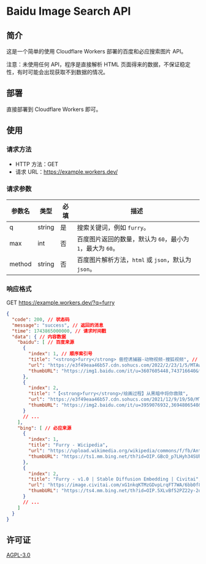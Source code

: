 # Baidu Image Search API
## 简介
这是一个简单的使用 Cloudflare Workers 部署的百度和必应搜索图片 API。

注意：未使用任何 API，程序是直接解析 HTML 页面得来的数据，不保证稳定性，有时可能会出现获取不到数据的情况。

## 部署
直接部署到 Cloudflare Workers 即可。

## 使用
### 请求方法
- HTTP 方法：GET
- 请求 URL：https://example.workers.dev/

### 请求参数
| 参数名 |   类型   | 必填 |   描述   |
|--------|--------|------|----------|
|   q    | string |  是  | 搜索关键词，例如 `furry`。 |
|  max   |  int   |  否  | 百度图片返回的数量，默认为 `60`，最小为 `1`，最大为 `60`。 |
| method | string |  否  | 百度图片解析方法，`html` 或 `json`，默认为 `json`。 |

### 响应格式
GET https://example.workers.dev/?q=furry

```json
{
  "code": 200, // 状态码
  "message": "success", // 返回的消息
  "time": 1743865000000, // 请求时间戳
  "data": { // 内容数据
    "baidu": [ // 百度来源
      {
        "index": 1, // 顺序索引号
        "title": "<strong>furry</strong> 兽控诱捕器-动物视频-搜狐视频", // 图片标题
        "url": "https://e3f49eaa46b57.cdn.sohucs.com/2022/2/23/1/5/MTAwMTM1XzE2NDU1NDk1MjUxMjA=.jpg", // 图片原始 URL
        "thumbURL": "https://img1.baidu.com/it/u=3607605448,743716640&fm=253&fmt=auto&app=138&f=JPEG?w=800&h=500" // 图片在搜索引擎的 URL
      },
      {
        "index": 2,
        "title": "【<strong>furry</strong>/绘画过程】从黑暗中将你救赎",
        "url": "https://e3f49eaa46b57.cdn.sohucs.com/2021/12/9/19/50/MTAwMTM1XzE2MzkwNTA2NDc0MjE=.jpg",
        "thumbURL": "https://img2.baidu.com/it/u=3959076932,3694806540&fm=253&fmt=auto&app=120&f=JPEG?w=800&h=500"
      }
      // ...
    ],
    "bing": [ // 必应来源
      {
        "index": 1,
        "title": "Furry - Wicipedia",
        "url": "https://upload.wikimedia.org/wikipedia/commons/f/fb/Anthro_vixen_colored.jpg",
        "thumbURL": "https://ts1.mm.bing.net/th?id=OIP.GBcO_p7LHyh34SUhZgX5UwHaHa&amp;pid=15.1"
      },
      {
        "index": 2,
        "title": "Furry - v1.0 | Stable Diffusion Embedding | Civitai",
        "url": "https://image.civitai.com/xG1nkqKTMzGDvpLrqFT7WA/6bb0f894-e6a8-42f9-a6e1-7275232f61b5/width=1200/6bb0f894-e6a8-42f9-a6e1-7275232f61b5.jpeg",
        "thumbURL": "https://ts4.mm.bing.net/th?id=OIP.5XLvBf52PZ22y-2oWftNlQHaJh&amp;pid=15.1"
      }
      // ...
    ]
  }
}
```

## 许可证
[AGPL-3.0](LICENSE)
